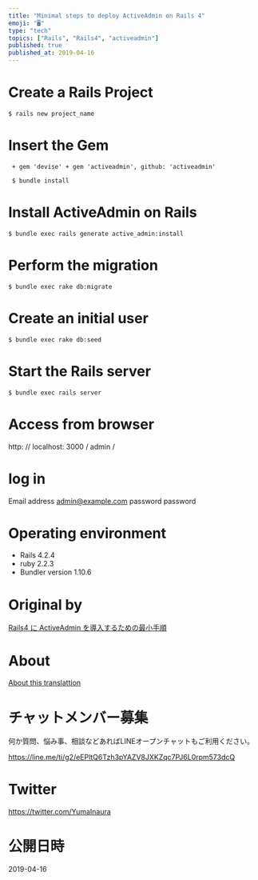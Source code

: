 ```yaml
---
title: "Minimal steps to deploy ActiveAdmin on Rails 4"
emoji: "🖥"
type: "tech"
topics: ["Rails", "Rails4", "activeadmin"]
published: true
published_at: 2019-04-16
---
```


# Create a Rails Project 

`$ rails new project_name`

 
# Insert the Gem 

     + gem 'devise' + gem 'activeadmin', github: 'activeadmin' 

     $ bundle install 

# Install ActiveAdmin on Rails 

`$ bundle exec rails generate active_admin:install`

 
# Perform the migration 

`$ bundle exec rake db:migrate`

 
# Create an initial user 

`$ bundle exec rake db:seed`

 
# Start the Rails server 

`$ bundle exec rails server`

 
# Access from browser 

http: // localhost: 3000 / admin /

# log in 

Email address admin@example.com password password

# Operating environment 

- Rails 4.2.4 
- ruby 2.2.3 
- Bundler version 1.10.6 


# Original by
[Rails4 に ActiveAdmin を導入するための最小手順](https://qiita.com/Yinaura/items/c77fcf48c3a2bb183f7e)

# About

[About this translattion](https://qiita.com/YumaInaura/items/7f6fd1e9310a6816469a)








<!-- Update From Qiita API -->

# チャットメンバー募集


何か質問、悩み事、相談などあればLINEオープンチャットもご利用ください。

https://line.me/ti/g2/eEPltQ6Tzh3pYAZV8JXKZqc7PJ6L0rpm573dcQ





# Twitter


https://twitter.com/YumaInaura


<!-- Update From Qiita API -->



# 公開日時

2019-04-16
